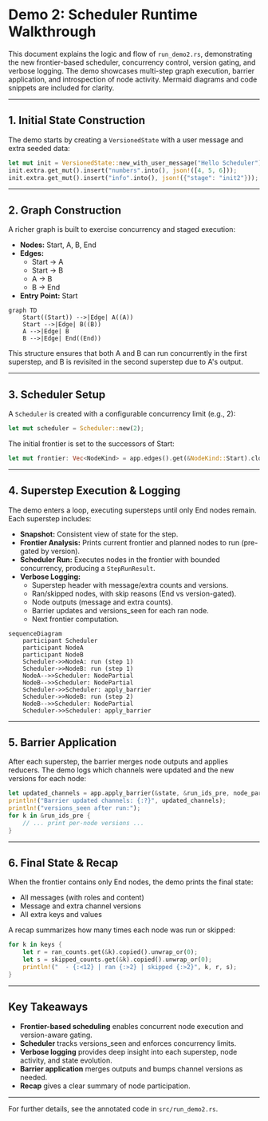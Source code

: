 # Demo 2: Scheduler Runtime Walkthrough

This document explains the logic and flow of `run_demo2.rs`, demonstrating the new frontier-based scheduler, concurrency control, version gating, and verbose logging. The demo showcases multi-step graph execution, barrier application, and introspection of node activity. Mermaid diagrams and code snippets are included for clarity.

---

## 1. Initial State Construction

The demo starts by creating a `VersionedState` with a user message and extra seeded data:

```rust
let mut init = VersionedState::new_with_user_message("Hello Scheduler");
init.extra.get_mut().insert("numbers".into(), json!([4, 5, 6]));
init.extra.get_mut().insert("info".into(), json!({"stage": "init2"}));
```

---

## 2. Graph Construction

A richer graph is built to exercise concurrency and staged execution:

- **Nodes:** Start, A, B, End
- **Edges:**
    - Start → A
    - Start → B
    - A → B
    - B → End
- **Entry Point:** Start

```mermaid
graph TD
    Start((Start)) -->|Edge| A((A))
    Start -->|Edge| B((B))
    A -->|Edge| B
    B -->|Edge| End((End))
```

This structure ensures that both A and B can run concurrently in the first superstep, and B is revisited in the second superstep due to A's output.

---

## 3. Scheduler Setup

A `Scheduler` is created with a configurable concurrency limit (e.g., 2):

```rust
let mut scheduler = Scheduler::new(2);
```

The initial frontier is set to the successors of Start:

```rust
let mut frontier: Vec<NodeKind> = app.edges().get(&NodeKind::Start).cloned().unwrap_or_default();
```

---

## 4. Superstep Execution & Logging

The demo enters a loop, executing supersteps until only End nodes remain. Each superstep includes:

- **Snapshot:** Consistent view of state for the step.
- **Frontier Analysis:** Prints current frontier and planned nodes to run (pre-gated by version).
- **Scheduler Run:** Executes nodes in the frontier with bounded concurrency, producing a `StepRunResult`.
- **Verbose Logging:**
    - Superstep header with message/extra counts and versions.
    - Ran/skipped nodes, with skip reasons (End vs version-gated).
    - Node outputs (message and extra counts).
    - Barrier updates and versions_seen for each ran node.
    - Next frontier computation.

```mermaid
sequenceDiagram
    participant Scheduler
    participant NodeA
    participant NodeB
    Scheduler->>NodeA: run (step 1)
    Scheduler->>NodeB: run (step 1)
    NodeA-->>Scheduler: NodePartial
    NodeB-->>Scheduler: NodePartial
    Scheduler->>Scheduler: apply_barrier
    Scheduler->>NodeB: run (step 2)
    NodeB-->>Scheduler: NodePartial
    Scheduler->>Scheduler: apply_barrier
```

---

## 5. Barrier Application

After each superstep, the barrier merges node outputs and applies reducers. The demo logs which channels were updated and the new versions for each node:

```rust
let updated_channels = app.apply_barrier(&state, &run_ids_pre, node_partials).await?...;
println!("Barrier updated channels: {:?}", updated_channels);
println!("versions_seen after run:");
for k in &run_ids_pre {
    // ... print per-node versions ...
}
```

---

## 6. Final State & Recap

When the frontier contains only End nodes, the demo prints the final state:

- All messages (with roles and content)
- Message and extra channel versions
- All extra keys and values

A recap summarizes how many times each node was run or skipped:

```rust
for k in keys {
    let r = ran_counts.get(&k).copied().unwrap_or(0);
    let s = skipped_counts.get(&k).copied().unwrap_or(0);
    println!("  - {:<12} | ran {:>2} | skipped {:>2}", k, r, s);
}
```

---

## Key Takeaways

- **Frontier-based scheduling** enables concurrent node execution and version-aware gating.
- **Scheduler** tracks versions_seen and enforces concurrency limits.
- **Verbose logging** provides deep insight into each superstep, node activity, and state evolution.
- **Barrier application** merges outputs and bumps channel versions as needed.
- **Recap** gives a clear summary of node participation.

---

For further details, see the annotated code in `src/run_demo2.rs`.
